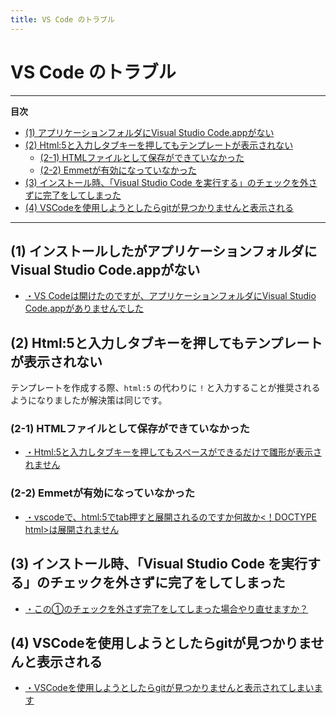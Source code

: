 ```yaml
---
title: VS Code のトラブル
---
```


# VS Code のトラブル

---
**目次**
- [(1) アプリケーションフォルダにVisual Studio Code.appがない](#1)
- [(2) Html:5と入力しタブキーを押してもテンプレートが表示されない](#2)
  - [(2-1) HTMLファイルとして保存ができていなかった](#2-1)
  - [(2-2) Emmetが有効になっていなかった](#2-2)
- [(3) インストール時、「Visual Studio Code を実行する」のチェックを外さずに完了をしてしまった](#3)
- [(4) VSCodeを使用しようとしたらgitが見つかりませんと表示される](#4)
---

## (1) インストールしたがアプリケーションフォルダにVisual Studio Code.appがない <a id="1"></a>

- [・VS Codeは開けたのですが、アプリケーションフォルダにVisual Studio Code.appがありませんでした](https://www.nnn.ed.nico/questions/28434)

## (2) Html:5と入力しタブキーを押してもテンプレートが表示されない <a id="2"></a>

テンプレートを作成する際、`html:5` の代わりに `!` と入力することが推奨されるようになりましたが解決策は同じです。

### (2-1) HTMLファイルとして保存ができていなかった <a id="2-1"></a>

- [・Html:5と入力しタブキーを押してもスペースができるだけで雛形が表示されません](https://www.nnn.ed.nico/questions/27181)

### (2-2) Emmetが有効になっていなかった <a id="2-2"></a>

- [・vscodeで、html:5でtab押すと展開されるのですか何故か<！DOCTYPE html>は展開されません](https://www.nnn.ed.nico/questions/27330)

## (3) インストール時、「Visual Studio Code を実行する」のチェックを外さずに完了をしてしまった <a id="3"></a>

- [・この①のチェックを外さず完了をしてしまった場合やり直せますか？](https://www.nnn.ed.nico/questions/24568)

## (4) VSCodeを使用しようとしたらgitが見つかりませんと表示される <a id="4"></a>

- [・VSCodeを使用しようとしたらgitが見つかりませんと表示されてしまいます](https://www.nnn.ed.nico/questions/23518)
